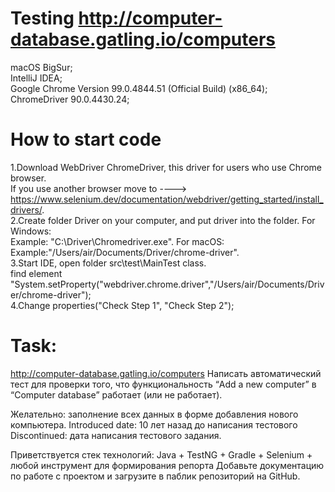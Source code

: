 # **Testing http://computer-database.gatling.io/computers**
macOS BigSur;  
IntelliJ IDEA;  
Google Chrome Version 99.0.4844.51 (Official Build) (x86_64);  
ChromeDriver 90.0.4430.24;  
# How to start code
 1.Download WebDriver ChromeDriver, this driver for users who use Chrome browser.   
 If you use another browser move to ----> https://www.selenium.dev/documentation/webdriver/getting_started/install_drivers/.   
 2.Create folder Driver on your computer, and put driver into the folder. 
 For Windows:  
 Example: "C:\Driver\Chromedriver.exe". 
 For macOS:     
 Example:"/Users/air/Documents/Driver/chrome-driver".   
 3.Start IDE, open folder src\test\MainTest class.      
 find element "System.setProperty("webdriver.chrome.driver","/Users/air/Documents/Driver/chrome-driver");    
 4.Change properties("Check Step 1", "Check Step 2");    
# **Task:**
http://computer-database.gatling.io/computers Написать автоматический тест для проверки того, что функциональность “Add a new computer” в “Computer database”   работает (или не работает).  

Желательно: заполнение всех данных в форме добавления нового компьютера. Introduced date: 10 лет назад до написания тестового Discontinued: дата написания тестового задания. 

Приветствуется стек технологий: Java + TestNG + Gradle + Selenium + любой инструмент для формирования репорта Добавьте документацию по работе с проектом и загрузите в паблик репозиторий на GitHub.  
